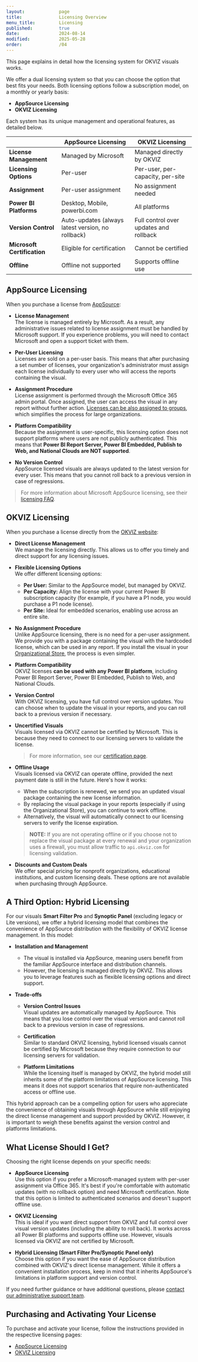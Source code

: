 ```yaml
---
layout:             page
title:              Licensing Overview
menu_title:         Licensing
published:          true
date:               2024-08-14
modified:           2025-05-28
order:              /04
---
```


This page explains in detail how the licensing system for OKVIZ visuals works. 

We offer a dual licensing system so that you can choose the option that best fits your needs. Both licensing options follow a subscription model, on a monthly or yearly basis:

- **AppSource Licensing**  
- **OKVIZ Licensing**

Each system has its unique management and operational features, as detailed below.

|  | **AppSource Licensing** | **OKVIZ Licensing**|
|---|---|---|
| **License Management** | Managed by Microsoft | Managed directly by OKVIZ |
| **Licensing Options**  | Per-user | Per-user, per-capacity, per-site |
| **Assignment**         | Per-user assignment | No assignment needed |
| **Power BI Platforms**   | Desktop, Mobile, powerbi.com  |  All platforms |
| **Version Control**    | Auto-updates (always latest version, no rollback) | Full control over updates and rollback |
| **Microsoft Certification**      | Eligible for certification | Cannot be certified |
| **Offline**           | Offline not supported   | Supports offline use                       |

## AppSource Licensing

When you purchase a license from [AppSource](https://appsource.microsoft.com/en-us/marketplace/apps?search=okviz):

- **License Management**  
    The license is managed entirely by Microsoft. As a result, any administrative issues related to license assignment must be handled by Microsoft support. If you experience problems, you will need to contact Microsoft and open a support ticket with them.

- **Per-User Licensing**  
    Licenses are sold on a per-user basis. This means that after purchasing a set number of licenses, your organization's administrator must assign each license individually to every user who will access the reports containing the visual.  

- **Assignment Procedure**  
    License assignment is performed through the Microsoft Office 365 admin portal. Once assigned, the user can access the visual in any report without further action. [Licenses can be also assigned to groups](https://learn.microsoft.com/en-us/entra/identity/users/licensing-admin-center), which simplifies the process for large organizations.

- **Platform Compatibility**  
    Because the assignment is user-specific, this licensing option does not support platforms where users are not publicly authenticated. 
    This means that **Power BI Report Server, Power BI Embedded, Publish to Web, and National Clouds are NOT supported**.

- **No Version Control**  
    AppSource licensed visuals are always updated to the latest version for every user. This means that you cannot roll back to a previous version in case of regressions.

> For more information about Microsoft AppSource licensing, see their [licensing FAQ](https://learn.microsoft.com/en-us/power-bi/developer/visuals/licensing-faq).

## OKVIZ Licensing

When you purchase a license directly from the [OKVIZ website](https://okviz.com/our-visuals/):

- **Direct License Management**  
    We manage the licensing directly. This allows us to offer you timely and direct support for any licensing issues.

- **Flexible Licensing Options**  
    We offer different licensing options:

    - **Per User:** Similar to the AppSource model, but managed by OKVIZ.
    - **Per Capacity:** Align the license with your current Power BI subscription capacity (for example, if you have a P1 node, you would purchase a P1 node license).
    - **Per Site:** Ideal for embedded scenarios, enabling use across an entire site.

- **No Assignment Procedure**  
    Unlike AppSource licensing, there is no need for a per-user assignment. We provide you with a package containing the visual with the hardcoded license, which can be used in any report. If you install the visual in your [Organizational Store](../get-started/org-store.md), the process is even simpler.

- **Platform Compatibility**  
    OKVIZ licenses **can be used with any Power BI platform**, including Power BI Report Server, Power BI Embedded, Publish to Web, and National Clouds.

- **Version Control**  
    With OKVIZ licensing, you have full control over version updates. You can choose when to update the visual in your reports, and you can roll back to a previous version if necessary.

- **Uncertified Visuals**  
    Visuals licensed via OKVIZ cannot be certified by Microsoft. This is because they need to connect to our licensing servers to validate the license. 
    > For more information, see our [certification page](../get-started/certification).

- **Offline Usage**  
    Visuals licensed via OKVIZ can operate offline, provided the next payment date is still in the future. Here's how it works:

    - When the subscription is renewed, we send you an updated visual package containing the new license information.  
    - By replacing the visual package in your reports (especially if using the Organizational Store), you can continue to work offline.  
    - Alternatively, the visual will automatically connect to our licensing servers to verify the license expiration.

    > **NOTE:** If you are not operating offline or if you choose not to replace the visual package at every renewal and your organization uses a firewall, you must allow traffic to `api.okviz.com` for licensing validation.

- **Discounts and Custom Deals**  
    We offer special pricing for nonprofit organizations, educational institutions, and custom licensing deals. These options are not available when purchasing through AppSource.

## A Third Option: Hybrid Licensing

For our visuals **Smart Filter Pro** and **Synoptic Panel** (excluding legacy or Lite versions), we offer a hybrid licensing model that combines the convenience of AppSource distribution with the flexibility of OKVIZ license management. In this model:

- **Installation and Management**  
  - The visual is installed via AppSource, meaning users benefit from the familiar AppSource interface and distribution channels.
  - However, the licensing is managed directly by OKVIZ. This allows you to leverage features such as flexible licensing options and direct support.

- **Trade-offs**  

  - **Version Control Issues**  
    Visual updates are automatically managed by AppSource. This means that you lose control over the visual version and cannot roll back to a previous version in case of regressions.

  - **Certification**  
    Similar to standard OKVIZ licensing, hybrid licensed visuals cannot be certified by Microsoft because they require connection to our licensing servers for validation.

  - **Platform Limitations**  
    While the licensing itself is managed by OKVIZ, the hybrid model still inherits some of the platform limitations of AppSource licensing. This means it does not support scenarios that require non-authenticated access or offline use.

This hybrid approach can be a compelling option for users who appreciate the convenience of obtaining visuals through AppSource while still enjoying the direct license management and support provided by OKVIZ. However, it is important to weigh these benefits against the version control and platforms limitations.

## What License Should I Get?

Choosing the right license depends on your specific needs:

- **AppSource Licensing**  
  Use this option if you prefer a Microsoft-managed system with per-user assignment via Office 365. It's best if you're comfortable with automatic updates (with no rollback option) and need Microsoft certification. Note that this option is limited to authenticated scenarios and doesn't support offline use.

- **OKVIZ Licensing**  
  This is ideal if you want direct support from OKVIZ and full control over visual version updates (including the ability to roll back). It works across all Power BI platforms and supports offline use. However, visuals licensed via OKVIZ are not certified by Microsoft.

- **Hybrid Licensing (Smart Filter Pro/Synoptic Panel only)**  
  Choose this option if you want the ease of AppSource distribution combined with OKVIZ's direct license management. While it offers a convenient installation process, keep in mind that it inherits AppSource's limitations in platform support and version control.

If you need further guidance or have additional questions, please [contact our administrative support team](mailto:backoffice@okviz.com).

## Purchasing and Activating Your License

To purchase and activate your license, follow the instructions provided in the respective licensing pages:
- [AppSource Licensing](appsource.md)
- [OKVIZ Licensing](okviz/index.md)